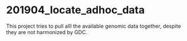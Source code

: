 # 201904_locate_adhoc_data
This project tries to pull alll the available genomic data together, despite they are not harmonized by GDC.
